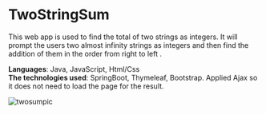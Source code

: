 # TwoStringSum
This web app is used to find the total of two strings as integers. It will prompt the users two almost infinity strings as integers and then find the addition of them in the order from right to left .

**Languages**: Java, JavaScript, Html/Css <br />
**The technologies used**: SpringBoot, Thymeleaf, Bootstrap. Applied Ajax so it does not need to load the page for the result.

![twosumpic](https://user-images.githubusercontent.com/31901141/41087217-b4ad3f90-6a01-11e8-805c-35252600db01.png)
